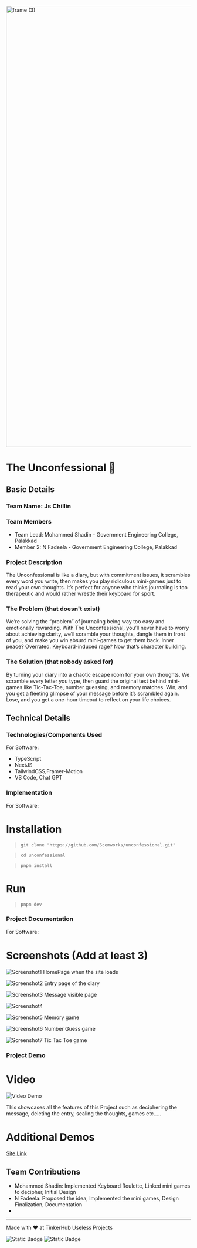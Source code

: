 <img width="3188" height="1202" alt="frame (3)" src="https://github.com/user-attachments/assets/517ad8e9-ad22-457d-9538-a9e62d137cd7" />


# The Unconfessional 🎯


## Basic Details
### Team Name: Js Chillin


### Team Members
- Team Lead: Mohammed Shadin - Government Engineering College, Palakkad
- Member 2: N Fadeela - Government Engineering College, Palakkad

### Project Description
The Unconfessional is like a diary, but with commitment issues, it scrambles every word you write, then makes you play ridiculous mini-games just to read your own thoughts. It’s perfect for anyone who thinks journaling is too therapeutic and would rather wrestle their keyboard for sport.

### The Problem (that doesn't exist)
We’re solving the “problem” of journaling being way too easy and emotionally rewarding.
With The Unconfessional, you’ll never have to worry about achieving clarity, we’ll scramble your thoughts, dangle them in front of you, and make you win absurd mini-games to get them back. Inner peace? Overrated. Keyboard-induced rage? Now that’s character building.

### The Solution (that nobody asked for)
By turning your diary into a chaotic escape room for your own thoughts.
We scramble every letter you type, then guard the original text behind mini-games like Tic-Tac-Toe, number guessing, and memory matches. Win, and you get a fleeting glimpse of your message before it’s scrambled again. Lose, and you get a one-hour timeout to reflect on your life choices.

## Technical Details
### Technologies/Components Used
For Software:
- TypeScript
- NextJS
- TailwindCSS,Framer-Motion
- VS Code, Chat GPT

### Implementation
For Software:
# Installation
> `git clone "https://github.com/Scemworks/unconfessional.git"`

>`cd unconfessional`

>`pnpm install`
# Run
>`pnpm dev`

### Project Documentation
For Software: 

# Screenshots (Add at least 3)
![Screenshot1](./resources/Screenshot%20(492).png)
HomePage when the site loads

![Screenshot2](./resources/Screenshot%20(493).png)
Entry page of the diary

![Screenshot3](./resources/Screenshot%20(494).png)
Message visible page

![Screenshot4](./resources/Screenshot%20(495).png)

![Screenshot5](./resources/Screenshot%20(496).png)
Memory game

![Screenshot6](./resources/Screenshot%20(497).png)
Number Guess game

![Screenshot7](./resources/Screenshot%20(498).png)
Tic Tac Toe game

### Project Demo
# Video
![Video Demo](https://drive.google.com/file/d/1Rp0L2Z3u659EXn0Ir7C1Z7NJ7pWXjmjm/view?usp=drivesdk)

This showcases all the features of this Project such as deciphering the message, deleting the entry, sealing the thoughts, games etc.....

# Additional Demos
[Site Link](https://unconfessional.vercel.app)

## Team Contributions
- Mohammed Shadin: Implemented Keyboard Roulette, Linked mini games to  decipher, Initial Design
- N Fadeela: Proposed the idea, Implemented the mini games, Design Finalization, Documentation
- 

---
Made with ❤️ at TinkerHub Useless Projects 

![Static Badge](https://img.shields.io/badge/TinkerHub-24?color=%23000000&link=https%3A%2F%2Fwww.tinkerhub.org%2F)
![Static Badge](https://img.shields.io/badge/UselessProjects--25-25?link=https%3A%2F%2Fwww.tinkerhub.org%2Fevents%2FQ2Q1TQKX6Q%2FUseless%2520Projects)

